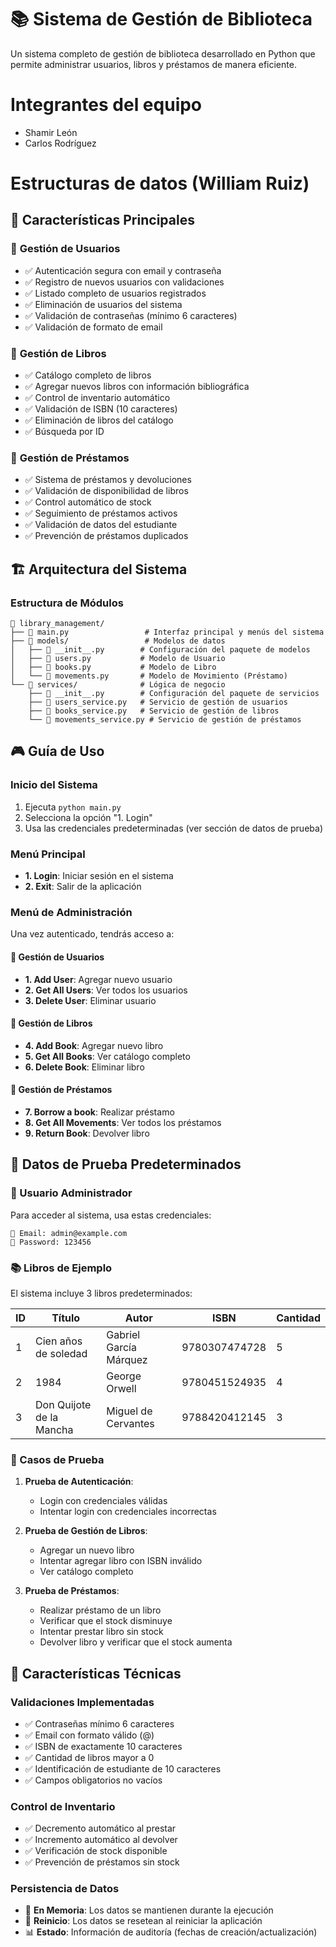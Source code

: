 # 📚 Sistema de Gestión de Biblioteca

Un sistema completo de gestión de biblioteca desarrollado en Python que permite administrar usuarios, libros y préstamos de manera eficiente.

# Integrantes del equipo

- Shamir León
- Carlos Rodríguez

# Estructuras de datos (William Ruiz)

## 🚀 Características Principales

### 👥 **Gestión de Usuarios**
- ✅ Autenticación segura con email y contraseña
- ✅ Registro de nuevos usuarios con validaciones
- ✅ Listado completo de usuarios registrados
- ✅ Eliminación de usuarios del sistema
- ✅ Validación de contraseñas (mínimo 6 caracteres)
- ✅ Validación de formato de email

### 📖 **Gestión de Libros**
- ✅ Catálogo completo de libros
- ✅ Agregar nuevos libros con información bibliográfica
- ✅ Control de inventario automático
- ✅ Validación de ISBN (10 caracteres)
- ✅ Eliminación de libros del catálogo
- ✅ Búsqueda por ID

### 🔄 **Gestión de Préstamos**
- ✅ Sistema de préstamos y devoluciones
- ✅ Validación de disponibilidad de libros
- ✅ Control automático de stock
- ✅ Seguimiento de préstamos activos
- ✅ Validación de datos del estudiante
- ✅ Prevención de préstamos duplicados

## 🏗️ Arquitectura del Sistema

### **Estructura de Módulos**

```
📁 library_management/
├── 📄 main.py                 # Interfaz principal y menús del sistema
├── 📁 models/                 # Modelos de datos
│   ├── 📄 __init__.py        # Configuración del paquete de modelos
│   ├── 📄 users.py           # Modelo de Usuario
│   ├── 📄 books.py           # Modelo de Libro
│   └── 📄 movements.py       # Modelo de Movimiento (Préstamo)
└── 📁 services/              # Lógica de negocio
    ├── 📄 __init__.py        # Configuración del paquete de servicios
    ├── 📄 users_service.py   # Servicio de gestión de usuarios
    ├── 📄 books_service.py   # Servicio de gestión de libros
    └── 📄 movements_service.py # Servicio de gestión de préstamos
```

## 🎮 Guía de Uso

### **Inicio del Sistema**
1. Ejecuta `python main.py`
2. Selecciona la opción "1. Login"
3. Usa las credenciales predeterminadas (ver sección de datos de prueba)

### **Menú Principal**
- **1. Login**: Iniciar sesión en el sistema
- **2. Exit**: Salir de la aplicación

### **Menú de Administración**
Una vez autenticado, tendrás acceso a:

#### **👥 Gestión de Usuarios**
- **1. Add User**: Agregar nuevo usuario
- **2. Get All Users**: Ver todos los usuarios
- **3. Delete User**: Eliminar usuario

#### **📖 Gestión de Libros**
- **4. Add Book**: Agregar nuevo libro
- **5. Get All Books**: Ver catálogo completo
- **6. Delete Book**: Eliminar libro

#### **🔄 Gestión de Préstamos**
- **7. Borrow a book**: Realizar préstamo
- **8. Get All Movements**: Ver todos los préstamos
- **9. Return Book**: Devolver libro

## 🧪 Datos de Prueba Predeterminados

### **👤 Usuario Administrador**
Para acceder al sistema, usa estas credenciales:
```
📧 Email: admin@example.com
🔑 Password: 123456
```

### **📚 Libros de Ejemplo**
El sistema incluye 3 libros predeterminados:

| ID | Título | Autor | ISBN | Cantidad |
|----|--------|-------|------|----------|
| 1 | Cien años de soledad | Gabriel García Márquez | 9780307474728 | 5 |
| 2 | 1984 | George Orwell | 9780451524935 | 4 |
| 3 | Don Quijote de la Mancha | Miguel de Cervantes | 9788420412145 | 3 |

### **🧪 Casos de Prueba**

1. **Prueba de Autenticación**:
   - Login con credenciales válidas
   - Intentar login con credenciales incorrectas

2. **Prueba de Gestión de Libros**:
   - Agregar un nuevo libro
   - Intentar agregar libro con ISBN inválido
   - Ver catálogo completo

3. **Prueba de Préstamos**:
   - Realizar préstamo de un libro
   - Verificar que el stock disminuye
   - Intentar prestar libro sin stock
   - Devolver libro y verificar que el stock aumenta

## 🔧 Características Técnicas

### **Validaciones Implementadas**
- ✅ Contraseñas mínimo 6 caracteres
- ✅ Email con formato válido (@)
- ✅ ISBN de exactamente 10 caracteres
- ✅ Cantidad de libros mayor a 0
- ✅ Identificación de estudiante de 10 caracteres
- ✅ Campos obligatorios no vacíos

### **Control de Inventario**
- ✅ Decremento automático al prestar
- ✅ Incremento automático al devolver
- ✅ Verificación de stock disponible
- ✅ Prevención de préstamos sin stock

### **Persistencia de Datos**
- 💾 **En Memoria**: Los datos se mantienen durante la ejecución
- 🔄 **Reinicio**: Los datos se resetean al reiniciar la aplicación
- 📊 **Estado**: Información de auditoría (fechas de creación/actualización)
